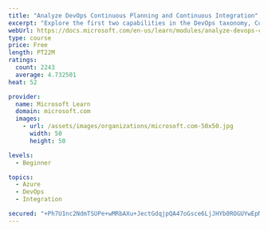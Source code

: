 ```yaml
---
title: "Analyze DevOps Continuous Planning and Continuous Integration"
excerpt: "Explore the first two capabilities in the DevOps taxonomy, Continuous Planning and Continuous Integration."
webUrl: https://docs.microsoft.com/en-us/learn/modules/analyze-devops-continuous-planning-intergration/
type: course
price: Free
length: PT22M
ratings:
  count: 2243
  average: 4.732501
heat: 52

provider:
  name: Microsoft Learn
  domain: microsoft.com
  images:
    - url: /assets/images/organizations/microsoft.com-50x50.jpg
      width: 50
      height: 50

levels:
  - Beginner

topics:
  - Azure
  - DevOps
  - Integration

secured: "+Ph7U1nc2NdmTSUPe+wMRbAXu+JectGdqjpQA47oGsce6LjJHYb0ROGUYwEpM4Kk9b1uegCpAFep8DohG/kyRYNCXzimfUAQNVj3pCQrwnvyzE/KkXaTzDSn8NmRadP+OVMefj4Yh+t/BB3SfWgUwie/MZLFcy8DSD+UuKVcCrWfMnRom1z0t2XYqMN1qM/KFwkSdZgxD8X/sSP3aYiCPwgqe32ALNNC58s9HLDP2FXRskXwEudnU4/Iye3gTpPelIUbNcrFo38+DZ/NIAnWav2+BXNp3ueX3zNE2Y6o9EVIriOIvBsc5SRseY1DoyeolDpslZP7ogGlR4BPZH1AKir9qMsP0Zvg0ygNxankOj3gDvk0H1mnEIKl4F+L33Nm1wdVF4z+r7sDbmsIdwxRLFBgNk2NzbQ8jEPXn7+z5jE=;tYiOr9Yy5QjunsO+W7FvqA=="
---
```


